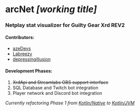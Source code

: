 # arcNet *[working title]*
### Netplay stat visualizer for Guilty Gear Xrd REV2

#### Contributors:
- [azeDevs](https://github.com/azeDevs/)
- [Labreezy](https://github.com/Labreezy/)
- [depressingillusion](https://github.com/depressingillusion/)

#### Development Phases:
1.  ~~XrdApi and Streamlabs OBS support interface~~
2.  SQL Database and Twitch bot integration
3.  Player network and Discord bot integration

*Currently refactoring Phase 1 from [Kotlin/Native](https://github.com/azeDevs/gearNet) to [Kotlin/JVM](https://github.com/azeDevs/arcNet)*
